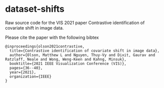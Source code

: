 # dataset-shifts
Raw source code for the VIS 2021 paper Contrastive identification of covariate shift in image data.


Please cite the paper with the following bibtex
```
@inproceedings{olson2021contrastive,
  title={Contrastive identification of covariate shift in image data},
  author={Olson, Matthew L and Nguyen, Thuy-Vy and Dixit, Gaurav and Ratzlaff, Neale and Wong, Weng-Keen and Kahng, Minsuk},
  booktitle={2021 IEEE Visualization Conference (VIS)},
  pages={36--40},
  year={2021},
  organization={IEEE}
}
```
